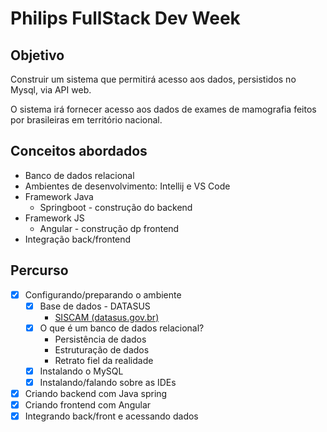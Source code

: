 # Philips FullStack Dev Week

## Objetivo

Construir um sistema que permitirá acesso aos dados, persistidos no Mysql, via API web.

O sistema irá fornecer acesso aos dados de exames de mamografia feitos por brasileiras em território nacional.

## Conceitos abordados

- Banco de dados relacional
- Ambientes de desenvolvimento: Intellij e VS Code
- Framework Java
    - Springboot - construção do backend
- Framework JS
    - Angular - construção dp frontend
- Integração back/frontend

## Percurso

- [x]  Configurando/preparando o ambiente
    - [x]  Base de dados - DATASUS
        - [SISCAM (datasus.gov.br)](http://w3.datasus.gov.br/siscam/index.php?area=0402)
    - [x]  O que é um banco de dados relacional?
        - Persistência de dados
        - Estruturação de dados
        - Retrato fiel da realidade
    - [x]  Instalando o MySQL
    - [x]  Instalando/falando sobre as IDEs
- [x]  Criando backend com Java spring
- [x]  Criando frontend com Angular
- [x]  Integrando back/front e acessando dados
